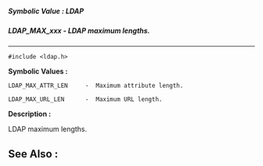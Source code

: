 ##### Symbolic Value : LDAP
##### LDAP_MAX_xxx - LDAP maximum lengths.
---
```
#include <ldap.h>
```

**Symbolic Values :**

	LDAP_MAX_ATTR_LEN	  -  Maximum attribute length.

	LDAP_MAX_URL_LEN	  -  Maximum URL length.


**Description :**

LDAP maximum lengths.


**See Also :**
---
